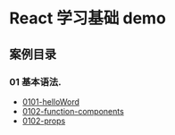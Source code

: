 # React 学习基础 demo

## 案例目录

### 01 基本语法.

+ [0101-helloWord](./src/views/0101-helloWord)
+ [0102-function-components](./src/views/0102-function-components)
+ [0102-props](./src/views/0102-props)